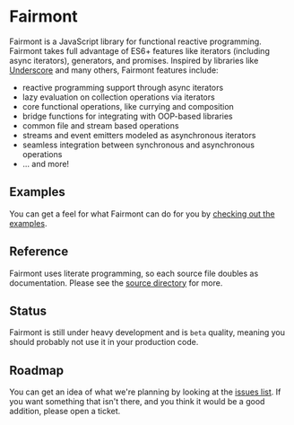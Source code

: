 # Fairmont

Fairmont is a JavaScript library for functional reactive programming. Fairmont takes full advantage of ES6+ features like iterators (including async iterators), generators, and promises. Inspired by libraries like [Underscore](http://underscorejs.org/) and many others, Fairmont features include:

* reactive programming support through async iterators
* lazy evaluation on collection operations via iterators
* core functional operations, like currying and composition
* bridge functions for integrating with OOP-based libraries
* common file and stream based operations
* streams and event emitters modeled as asynchronous iterators
* seamless integration between synchronous and asynchronous operations
* … and more!

## Examples

You can get a feel for what Fairmont can do for you by [checking out the examples](./examples).

## Reference

Fairmont uses literate programming, so each source file doubles as documentation. Please see the [source directory](./src/index.litcoffee) for more.

## Status

Fairmont is still under heavy development and is `beta` quality, meaning you should probably not use it in your production code.

## Roadmap

You can get an idea of what we're planning by looking at the [issues list][200]. If you want something that isn't there, and you think it would be a good addition, please open a ticket.

[200]:https://github.com/pandastrike/fairmont/issues

